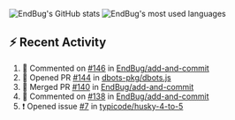 ![EndBug's GitHub stats](https://github-readme-stats.vercel.app/api?username=endbug&show_icons=true&theme=dark)
![EndBug's most used languages](https://github-readme-stats.vercel.app/api/top-langs/?username=endbug&layout=compact&theme=dark)

## ⚡ Recent Activity

<!--START_SECTION:activity-->
1. 💬 Commented on [#146](https://github.com//EndBug/add-and-commit/issues/146) in [EndBug/add-and-commit](https://github.com//EndBug/add-and-commit)
2. 💪 Opened PR [#144](https://github.com//dbots-pkg/dbots.js/pull/144) in [dbots-pkg/dbots.js](https://github.com//dbots-pkg/dbots.js)
3. 🎉 Merged PR [#140](https://github.com//EndBug/add-and-commit/pull/140) in [EndBug/add-and-commit](https://github.com//EndBug/add-and-commit)
4. 💬 Commented on [#138](https://github.com//EndBug/add-and-commit/issues/138) in [EndBug/add-and-commit](https://github.com//EndBug/add-and-commit)
5. ❗️ Opened issue [#7](https://github.com//typicode/husky-4-to-5/issues/7) in [typicode/husky-4-to-5](https://github.com//typicode/husky-4-to-5)
<!--END_SECTION:activity-->
